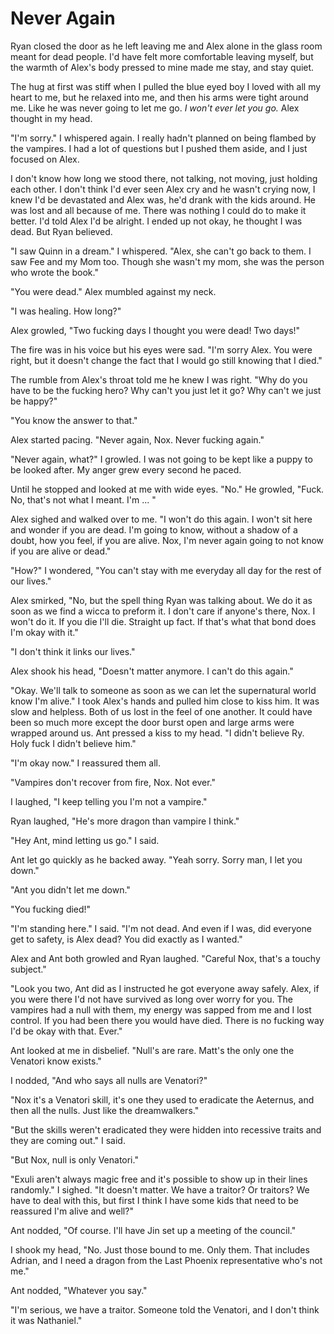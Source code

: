 # Never Again

Ryan closed the door as he left leaving me and Alex alone in the glass room meant for dead people.  I'd have felt more comfortable leaving myself, but the warmth of Alex's body pressed to mine made me stay, and stay quiet.  

The hug at first was stiff when I pulled the blue eyed boy I loved with all my heart to me, but he relaxed into me, and then his arms were tight around me.  Like he was never going to let me go.  _I won't ever let you go._  Alex thought in my head.

"I'm sorry."  I whispered again.  I really hadn't planned on being flambed by the vampires.  I had a lot of questions but I pushed them aside, and I just focused on Alex.  

I don't know how long we stood there, not talking, not moving, just holding each other.  I don't think I'd ever seen Alex cry and he wasn't crying now, I knew I'd be devastated and Alex was, he'd drank with the kids around.  He was lost and all because of me.  There was nothing I could do to make it better.  I'd told Alex I'd be alright.  I ended up not okay, he thought I was dead.  But Ryan believed.  

"I saw Quinn in a dream."  I whispered.  "Alex, she can't go back to them.  I saw Fee and my Mom too.  Though she wasn't my mom, she was the person who wrote the book."

"You were dead."  Alex mumbled against my neck.

"I was healing.  How long?"

Alex growled, "Two fucking days I thought you were dead!  Two days!"

The fire was in his voice but his eyes were sad.  "I'm sorry Alex.  You were right, but it doesn't change the fact that I would go still knowing that I died."

The rumble from Alex's throat told me he knew I was right.  "Why do you have to be the fucking hero?  Why can't you just let it go? Why can't we just be happy?"

"You know the answer to that."

Alex started pacing.  "Never again, Nox.  Never fucking again."

"Never again, what?"  I growled.  I was not going to be kept like a puppy to be looked after.  My anger grew every second he paced.

Until he stopped and looked at me with wide eyes.  "No."  He growled, "Fuck.  No, that's not what I meant.  I'm ... "

Alex sighed and walked over to me.  "I won't do this again.  I won't sit here and wonder if you are dead.  I'm going to know, without a shadow of a doubt, how you feel, if you are alive.  Nox, I'm never again going to not know if you are alive or dead."

"How?"  I wondered, "You can't stay with me everyday all day for the rest of our lives."

Alex smirked, "No, but the spell thing Ryan was talking about.  We do it as soon as we find a wicca to preform it.  I don't care if anyone's there, Nox.  I won't do it.  If you die I'll die.  Straight up fact.  If that's what that bond does I'm okay with it."

"I don't think it links our lives."

Alex shook his head, "Doesn't matter anymore.  I can't do this again."

"Okay.  We'll talk to someone as soon as we can let the supernatural world know I'm alive." I took Alex's hands and pulled him close to kiss him.  It was slow and helpless.  Both of us lost in the feel of one another.  It could have been so much more except the door burst open and large arms were wrapped around us.  Ant pressed a kiss to my head.  "I didn't believe Ry.  Holy fuck I didn't believe him."

"I'm okay now."  I reassured them all.

"Vampires don't recover from fire, Nox.  Not ever."

I laughed, "I keep telling you I'm not a vampire."

Ryan laughed, "He's more dragon than vampire I think."

"Hey Ant, mind letting us go."  I said. 

Ant let go quickly as he backed away.  "Yeah sorry.  Sorry man, I let you down."

"Ant you didn't let me down."

"You fucking died!"

"I'm standing here."  I said.  "I'm not dead.  And even if I was, did everyone get to safety, is Alex dead?  You did exactly as I wanted."

Alex and Ant both growled and Ryan laughed.  "Careful Nox, that's a touchy subject."

"Look you two, Ant did as I instructed he got everyone away safely.  Alex, if you were there I'd not have survived as long over worry for you.  The vampires had a null with them, my energy was sapped from me and I lost control.  If you had been there you would have died.  There is no fucking way I'd be okay with that.  Ever."

Ant looked at me in disbelief.  "Null's are rare.  Matt's the only one the Venatori know exists."

I nodded, "And who says all nulls are Venatori?"

"Nox it's a Venatori skill, it's one they used to eradicate the Aeternus, and then all the nulls.  Just like the dreamwalkers."

"But the skills weren't eradicated they were hidden into recessive traits and they are coming out." I said.

"But Nox, null is only Venatori."

"Exuli aren't always magic free and it's possible to show up in their lines randomly."  I sighed.  "It doesn't matter.  We have a traitor?  Or traitors?  We have to deal with this, but first I think I have some kids that need to be reassured I'm alive and well?"

Ant nodded, "Of course.  I'll have Jin set up a meeting of the council."

I shook my head, "No.  Just those bound to me.  Only them.  That includes Adrian, and I need a dragon from the Last Phoenix representative who's not me."

Ant nodded, "Whatever you say."

"I'm serious, we have a traitor.  Someone told the Venatori, and I don't think it was Nathaniel."

